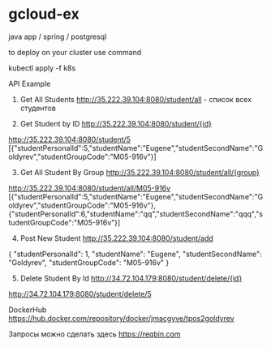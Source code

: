 # gcloud-ex

java app / spring / postgresql

to deploy on your cluster use command

kubectl apply -f k8s

API Example

1) Get All Students http://35.222.39.104:8080/student/all - список всех студентов

2) Get Student by ID http://35.222.39.104:8080/student/{id}

http://35.222.39.104:8080/student/5
[{"studentPersonalId":5,"studentName":"Eugene","studentSecondName":"Goldyrev","studentGroupCode":"M05-916v"}]


3) Get All Student By Group http://35.222.39.104:8080/student/all/{group}

http://35.222.39.104:8080/student/all/M05-916v
[{"studentPersonalId":5,"studentName":"Eugene","studentSecondName":"Goldyrev","studentGroupCode":"M05-916v"},{"studentPersonalId":6,"studentName":"qq","studentSecondName":"qqq","studentGroupCode":"M05-916v"}]



4) Post New Student http://35.222.39.104:8080/student/add

{
  "studentPersonalId": 1,
  "studentName": "Eugene",
  "studentSecondName": "Goldyrev",
  "studentGroupCode": "M05-916v"
}

5) Delete Student By Id http://34.72.104.179:8080/student/delete/{id}

http://34.72.104.179:8080/student/delete/5


DockerHub https://hub.docker.com/repository/docker/jmacgyve/tpos2goldyrev


Запросы можно сделать здесь https://reqbin.com

